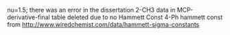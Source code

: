nu=1.5; there was an error in the dissertation
2-CH3 data in MCP-derivative-final table deleted due to no Hammett Const
4-Ph hammett const from http://www.wiredchemist.com/data/hammett-sigma-constants
